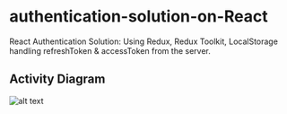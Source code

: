 # authentication-solution-on-React
React Authentication Solution: Using Redux, Redux Toolkit, LocalStorage handling refreshToken &amp; accessToken from the server.
## Activity Diagram
![alt text](https://i.ibb.co/dMHV6V9/f0e10b41-9e9f-41e3-a6e9-b94119938699.png)
